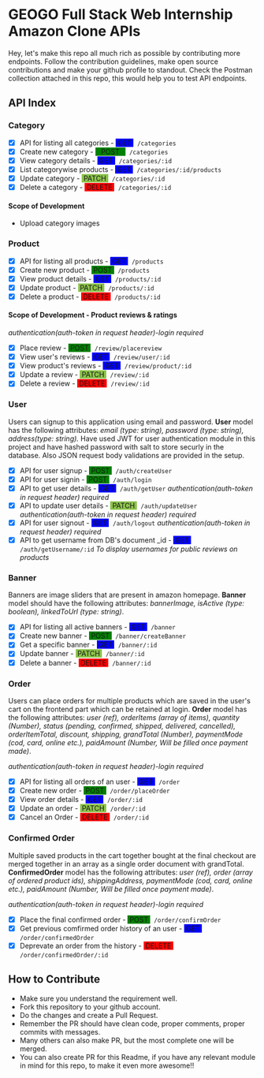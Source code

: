 # GEOGO Full Stack Web Internship Amazon Clone APIs

Hey, let's make this repo all much rich as possible by contributing more endpoints. Follow the contribution guidelines, make open source contributions and make your github profile to standout. Check the Postman collection attached in this repo, this would help you to test API endpoints.

## API Index

### Category

- [x] API for listing all categories - <span style="background-color:blue"> &nbsp;GET </span> &nbsp; `/categories`
- [x] Create new category - <span style="background-color:green"> &nbsp;<span style="background-color:green"> &nbsp;POST </span> &nbsp; </span> &nbsp; `/categories`
- [x] View category details - <span style="background-color:blue"> &nbsp;GET </span> &nbsp; `/categories/:id`
- [x] List categorywise products - <span style="background-color:blue"> &nbsp;GET </span> &nbsp; `/categories/:id/products`
- [x] Update category - <span style="background-color:#8bc34a"> &nbsp;PATCH </span> &nbsp; `/categories/:id`
- [x] Delete a category - <span style="background-color:red"> &nbsp;DELETE </span> &nbsp; `/categories/:id`

#### Scope of Development

- Upload category images

### Product

- [x] API for listing all products - <span style="background-color:blue"> &nbsp;GET </span> &nbsp; `/products`
- [x] Create new product - <span style="background-color:green"> &nbsp;POST </span> &nbsp; `/products`
- [x] View product details - <span style="background-color:blue"> &nbsp;GET </span> &nbsp; `/products/:id`
- [x] Update product - <span style="background-color:#8bc34a"> &nbsp;PATCH </span> &nbsp; `/products/:id`
- [x] Delete a product - <span style="background-color:red"> &nbsp;DELETE </span> &nbsp; `/products/:id`

#### Scope of Development - Product reviews & ratings

_authentication(auth-token in request header)-login required_

- [x] Place review - <span style="background-color:green"> &nbsp;POST </span> &nbsp; `/review/placereview`
- [x] View user's reviews - <span style="background-color:blue"> &nbsp;GET </span> &nbsp; `/review/user/:id`
- [x] View product's reviews - <span style="background-color:blue"> &nbsp;GET </span> &nbsp; `/review/product/:id`
- [x] Update a review - <span style="background-color:#8bc34a"> &nbsp;PATCH </span> &nbsp; `/review/:id`
- [x] Delete a review - <span style="background-color:red"> &nbsp;DELETE </span> &nbsp; `/review/:id`

### User

Users can signup to this application using email and password.
**User** model has the following attributes: _email (type: string), password (type: string), address(type: string)._
Have used JWT for user authentication module in this project and have hashed password with salt to store securly in the database. Also JSON request body validations are provided in the setup.

- [x] API for user signup - <span style="background-color:green"> &nbsp;POST </span> &nbsp; `/auth/createUser`
- [x] API for user signin - <span style="background-color:green"> &nbsp;POST </span> &nbsp; `/auth/login`
- [x] API to get user details - <span style="background-color:blue"> &nbsp;GET </span> &nbsp; `/auth/getUser` <em>authentication(auth-token in request header) required</em>
- [x] API to update user details - <span style="background-color:#8bc34a"> &nbsp;PATCH </span> &nbsp; `/auth/updateUser` <em>authentication(auth-token in request header) required</em>
- [x] API for user signout - <span style="background-color:blue"> &nbsp;GET </span> &nbsp; `/auth/logout` <em>authentication(auth-token in request header) required</em>
- [x] API to get username from DB's document \_id - <span style="background-color:blue"> &nbsp;GET </span> &nbsp; `/auth/getUsername/:id` <em>To display usernames for public reviews on products</em>

### Banner

Banners are image sliders that are present in amazon homepage.
**Banner** model should have the following attributes: _bannerImage, isActive (type: boolean), linkedToUrl (type: string)_.

- [x] API for listing all active banners - <span style="background-color:blue"> &nbsp;GET </span> &nbsp; `/banner`
- [x] Create new banner - <span style="background-color:green"> &nbsp;POST </span> &nbsp; `/banner/createBanner`
- [x] Get a specific banner - <span style="background-color:blue"> &nbsp;GET </span> &nbsp; `/banner/:id`
- [x] Update banner - <span style="background-color:#8bc34a"> &nbsp;PATCH </span> &nbsp; `/banner/:id`
- [x] Delete a banner - <span style="background-color:red"> &nbsp;DELETE </span> &nbsp; `/banner/:id`

### Order

Users can place orders for multiple products which are saved in the user's cart on the frontend part which can be retained at login. **Order** model has the following attributes: _user (ref), orderItems (array of items), quantity (Number), status (pending, confirmed, shipped, delivered, cancelled), orderItemTotal, discount, shipping, grandTotal (Number), paymentMode (cod, card, online etc.), paidAmount (Number, Will be filled once payment made)_.

_authentication(auth-token in request header)-login required_

- [x] API for listing all orders of an user - <span style="background-color:blue"> &nbsp;GET </span> &nbsp; `/order`
- [x] Create new order - <span style="background-color:green"> &nbsp;POST </span> &nbsp; `/order/placeOrder`
- [x] View order details - <span style="background-color:blue"> &nbsp;GET </span> &nbsp; `/order/:id`
- [x] Update an order - <span style="background-color:#8bc34a"> &nbsp;PATCH </span> &nbsp; `/order/:id`
- [x] Cancel an Order - <span style="background-color:red"> &nbsp;DELETE </span> &nbsp; `/order/:id`

### Confirmed Order

Multiple saved products in the cart together bought at the final checkout are merged together in an array as a single order document with grandTotal. **ConfirmedOrder** model has the following attributes: _user (ref), order (array of ordered product ids), shippingAddress, paymentMode (cod, card, online etc.), paidAmount (Number, Will be filled once payment made)_.

_authentication(auth-token in request header)-login required_

- [x] Place the final confirmed order - <span style="background-color:green"> &nbsp;POST </span> &nbsp; `/order/confirmOrder`
- [x] Get previous comfirmed order history of an user - <span style="background-color:blue"> &nbsp;GET </span> &nbsp; `/order/confirmedOrder`
- [x] Deprevate an order from the history - <span style="background-color:red"> &nbsp;DELETE </span> &nbsp; `/order/confirmedOrder/:id`

## How to Contribute

- Make sure you understand the requirement well.
- Fork this repository to your github account.
- Do the changes and create a Pull Request.
- Remember the PR should have clean code, proper comments, proper commits with messages.
- Many others can also make PR, but the most complete one will be merged.
- You can also create PR for this Readme, if you have any relevant module in mind for this repo, to make it even more awesome!!

